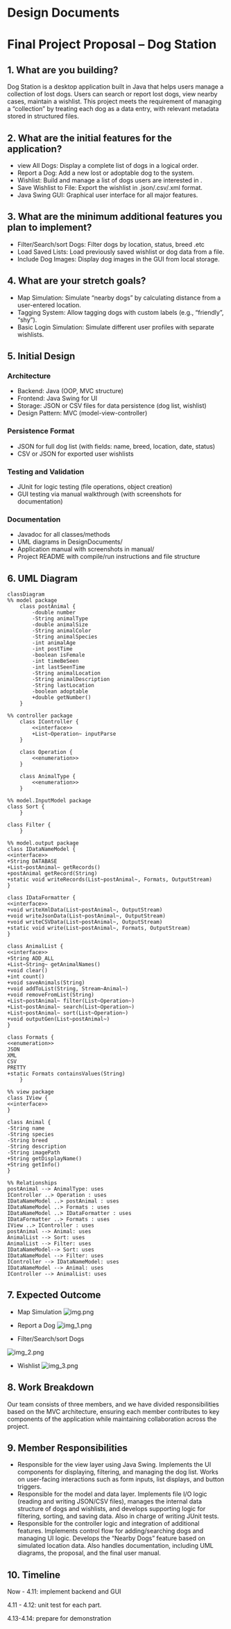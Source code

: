 # Design Documents

# Final Project Proposal – Dog Station

## 1. What are you building?
Dog Station is a desktop application built in Java that helps users manage a collection of lost dogs. Users can search or report lost dogs, view nearby cases, maintain a wishlist. This project meets the requirement of managing a “collection” by treating each dog as a data entry, with relevant metadata stored in structured files.

## 2. What are the initial features for the application?
   - view All Dogs: Display a complete list of dogs in a logical order.
   - Report a Dog: Add a new lost or adoptable dog to the system.
   - Wishlist: Build and manage a list of dogs users are interested in .
   - Save Wishlist to File: Export the wishlist in .json/.csv/.xml format.
   - Java Swing GUI: Graphical user interface for all major features.

## 3. What are the minimum additional features you plan to implement?
   - Filter/Search/sort Dogs: Filter dogs by location, status,  breed .etc
   - Load Saved Lists: Load previously saved wishlist or dog data from a file.
   - Include Dog Images: Display dog images in the GUI from local storage.

## 4. What are your stretch goals?
   - Map Simulation: Simulate “nearby dogs” by calculating distance from a user-entered location.
   - Tagging System: Allow tagging dogs with custom labels (e.g., “friendly”, “shy”).
   - Basic Login Simulation: Simulate different user profiles with separate wishlists.

## 5. Initial Design
   ### Architecture   
   - Backend: Java (OOP, MVC structure)
   - Frontend: Java Swing for UI
   - Storage: JSON or CSV files for data persistence (dog list, wishlist)
   - Design Pattern: MVC (model-view-controller)

### Persistence Format
- JSON for full dog list (with fields: name, breed, location, date, status)
- CSV or JSON for exported user wishlists
### Testing and Validation
- JUnit for logic testing (file operations, object creation)
- GUI testing via manual walkthrough (with screenshots for documentation)
### Documentation
- Javadoc for all classes/methods
- UML diagrams in DesignDocuments/
- Application manual with screenshots in manual/
- Project README with compile/run instructions and file structure


## 6. UML Diagram
```mermaid
classDiagram
%% model package
    class postAnimal {
        -double number
        -String animalType
        -double animalSize
        -String animalColor
        -String animalSpecies
        -int animalAge
        -int postTime
        -boolean isFemale
        -int timeBeSeen
        -int lastSeenTime
        -String animalLocation
        -String animalDescription
        -String lastLocation
        -boolean adoptable
        +double getNumber()
    }

%% controller package
    class IController {
        <<interface>>
        +List~Operation~ inputParse
    }

    class Operation {
        <<enumeration>>
    }
    
    class AnimalType {
        <<enumeration>>
    }

%% model.InputModel package
class Sort {
    }

class Filter {
    }

%% model.output package
class IDataNameModel {
<<interface>>
+String DATABASE
+List~postAnimal~ getRecords()
+postAnimal getRecord(String)
+static void writeRecords(List~postAnimal~, Formats, OutputStream)
}

class IDataFormatter {
<<interface>>
+void writeXmlData(List~postAnimal~, OutputStream)
+void writeJsonData(List~postAnimal~, OutputStream)
+void writeCSVData(List~postAnimal~, OutputStream)
+static void write(List~postAnimal~, Formats, OutputStream)
}

class AnimalList {
<<interface>>
+String ADD_ALL
+List~String~ getAnimalNames()
+void clear()
+int count()
+void saveAnimals(String)
+void addToList(String, Stream~Animal~)
+void removeFromList(String)
+List~postAnimal~ filter(List~Operation~)
+List~postAnimal~ search(List~Operation~)
+List~postAnimal~ sort(List~Operation~)
+void outputGen(List~postAnimal~)
}

class Formats {
<<enumeration>>
JSON
XML
CSV
PRETTY
+static Formats containsValues(String)
    }

%% view package
class IView {
<<interface>>
}

class Animal {
-String name
-String species
-String breed
-String description
-String imagePath
+String getDisplayName()
+String getInfo()
}

%% Relationships
postAnimal --> AnimalType: uses
IController ..> Operation : uses
IDataNameModel ..> postAnimal : uses
IDataNameModel ..> Formats : uses
IDataNameModel ..> IDataFormatter : uses
IDataFormatter ..> Formats : uses
IView ..> IController : uses
postAnimal --> Animal: uses
AnimalList --> Sort: uses
AnimalList --> Filter: uses
IDataNameModel--> Sort: uses
IDataNameModel --> Filter: uses
IController --> IDataNameModel: uses
IDataNameModel --> Animal: uses
IController --> AnimalList: uses

```

## 7. Expected Outcome

- Map Simulation
![img.png](InitialDesign-img.png)

- Report a Dog
![img_1.png](InitialDesign-img_1.png)

- Filter/Search/sort Dogs

![img_2.png](InitialDesign-img_2.png)

- Wishlist
![img_3.png](InitialDeisgn-img_3.png)


## 8. Work Breakdown
Our team consists of three members, and we have divided responsibilities based on the MVC architecture, ensuring each member contributes to key components of the application while maintaining collaboration across the project.

## 9. Member Responsibilities
- Responsible for the view layer using Java Swing. Implements the UI components for displaying, filtering, and managing the dog list. Works on user-facing interactions such as form inputs, list displays, and button triggers.
- Responsible for the model and data layer. Implements file I/O logic (reading and writing JSON/CSV files), manages the internal data structure of dogs and wishlists, and develops supporting logic for filtering, sorting, and saving data. Also in charge of writing JUnit tests.
- Responsible for the controller logic and integration of additional features. Implements control flow for adding/searching dogs and managing UI logic. Develops the “Nearby Dogs” feature based on simulated location data. Also handles documentation, including UML diagrams, the proposal, and the final user manual.

## 10. Timeline
Now - 4.11: implement backend and GUI

4.11 - 4.12: unit test for each part.

4.13-4.14: prepare for demonstration


